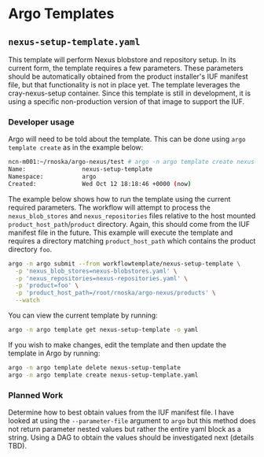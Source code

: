 # Argo Templates

## ```nexus-setup-template.yaml```

This template will perform Nexus blobstore and repository setup. In its current form, the template requires a few parameters. These parameters should be automatically obtained from the product installer's IUF manifest file, but that functionality is not in place yet. The template leverages the cray-nexus-setup container. Since this template is still in development, it is using a specific non-production version of that image to support the IUF.

### Developer usage
Argo will need to be told about the template. This can be done using ```argo template create``` as in the example below:

```bash
ncn-m001:~/rnoska/argo-nexus/test # argo -n argo template create nexus-setup-template.yaml
Name:                nexus-setup-template
Namespace:           argo
Created:             Wed Oct 12 18:18:46 +0000 (now)
```

The example below shows how to run the template using the current required parameters. The workflow will attempt to process the ```nexus_blob_stores``` and ```nexus_repositories``` files relative to the host mounted ```product_host_path```/```product``` directory. Again, this should come from the IUF manifest file in the future. This example will execute the template and requires a directory matching ```product_host_path``` which contains the product directory ```foo```.

```bash
argo -n argo submit --from workflowtemplate/nexus-setup-template \
  -p 'nexus_blob_stores=nexus-blobstores.yaml' \
  -p 'nexus_repositories=nexus-repositories.yaml' \
  -p 'product=foo' \
  -p 'product_host_path=/root/rnoska/argo-nexus/products' \
  --watch 
```

You can view the current template by running:
```bash
argo -n argo template get nexus-setup-template -o yaml
```

If you wish to make changes, edit the template and then update the template in Argo by running:
```bash
argo -n argo template delete nexus-setup-template
argo -n argo template create nexus-setup-template.yaml
```

### Planned Work
Determine how to best obtain values from the IUF manifest file. I have looked at using the ```--parameter-file``` argument to ```argo``` but this method does not return parameter nested values but rather the entire yaml block as a string. Using a DAG to obtain the values should be investigated next (details TBD).